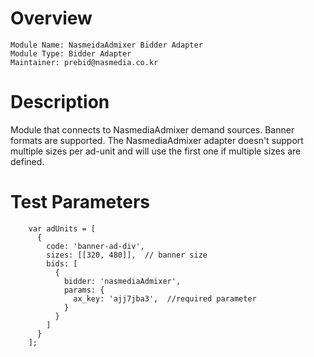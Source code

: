# Overview

```
Module Name: NasmeidaAdmixer Bidder Adapter
Module Type: Bidder Adapter
Maintainer: prebid@nasmedia.co.kr
```

# Description

Module that connects to NasmediaAdmixer demand sources. 
Banner formats are supported.
The NasmediaAdmixer adapter doesn't support multiple sizes per ad-unit and will use the first one if multiple sizes are defined.


# Test Parameters
```
    var adUnits = [
      {
        code: 'banner-ad-div',
        sizes: [[320, 480]],  // banner size
        bids: [
          {
            bidder: 'nasmediaAdmixer',
            params: {
              ax_key: 'ajj7jba3',  //required parameter
            }
          }
        ]
      }
    ];
```
